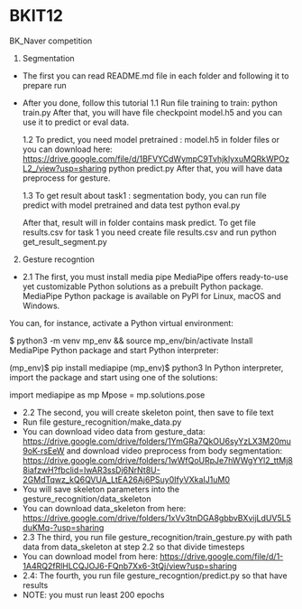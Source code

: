 # BKIT12
 BK_Naver competition
1. Segmentation
- The first you can read README.md file in each folder and following it to prepare run
- After you done, follow this  tutorial
    1.1 Run file training to train: 
        python train.py
    After that, you will have file checkpoint model.h5 and you can use it to predict or eval data.
    
    1.2 To predict, you need model pretrained : model.h5 in folder files or you can download here: https://drive.google.com/file/d/1BFVYCdWympC9TvhjklyxuMQRkWPOzL2_/view?usp=sharing
        python predict.py
    After that, you will have data preprocess for gesture. 

    1.3 To get result about task1 : segmentation body, you can run file predict with model pretrained and data test
        python eval.py
    
    After that, result will in folder contains mask predict. To get file results.csv for task 1 you need create file results.csv and run
        python get_result_segment.py
2. Gesture recogntion
- 2.1 The first, you must install media pipe
MediaPipe offers ready-to-use yet customizable Python solutions as a prebuilt Python package. MediaPipe Python package is available on PyPI for Linux, macOS and Windows.

You can, for instance, activate a Python virtual environment:

$ python3 -m venv mp_env && source mp_env/bin/activate
Install MediaPipe Python package and start Python interpreter:

(mp_env)$ pip install mediapipe
(mp_env)$ python3
In Python interpreter, import the package and start using one of the solutions:

import mediapipe as mp
Mpose = mp.solutions.pose
- 2.2 The second, you will create skeleton point, then save to file text
- Run file gesture_recognition/make_data.py
- You can download video data from gesture_data: https://drive.google.com/drive/folders/1YmGRa7QkOU6syYzLX3M20mu9oK-rsEeW
 and download video preprocess from body segmentation: https://drive.google.com/drive/folders/1wWfQoURpJe7hWWgYYl2_ttMj88iafzwH?fbclid=IwAR3ssDj6NrNt8U-2GMdTqwz_kQ6QVUA_LtEA26Aj6PSuy0IfyVXkaIJ1uM0
- You will save skeleton parameters into the gesture_recognition/data_skeleton 
- You can download data_skeleton from here: https://drive.google.com/drive/folders/1xVv3tnDGA8gbbvBXvijLdUV5L5duKMq-?usp=sharing
- 2.3 The third, you run file gesture_recognition/train_gesture.py with path data
from data_skeleton at step 2.2 so that divide timesteps
- You can download model from here: https://drive.google.com/file/d/1-1A4RQ2fRlHLCQJOJ6-FQnb7Xx6-3tQj/view?usp=sharing
- 2.4: The fourth, you run file gesture_recogntion/predict.py so that have results 
- NOTE: you must run least 200 epochs

